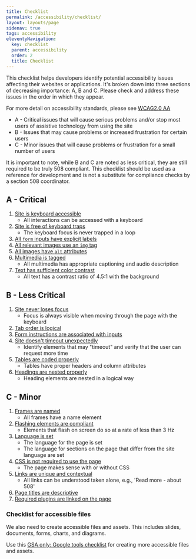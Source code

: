 ```yaml
---
title: Checklist
permalink: /accessibility/checklist/
layout: layouts/page
sidenav: true
tags: accessibility
eleventyNavigation:
  key: checklist
  parent: accessibility
  order: 2
  title: Checklist
---
```


This checklist helps developers identify potential accessibility issues affecting their websites or applications. It's broken down into three sections of decreasing importance: A, B and C. Please check and address these issues in the order in which they appear.

For more detail on accessibility standards, please see [WCAG2.0 AA](https://www.w3.org/TR/WCAG20/)

 * A - Critical issues that will cause serious problems and/or stop most users of assistive technology from using the site
 * B - Issues that may cause problems or increased frustration for certain users
 * C - Minor issues that will cause problems or frustration for a small number of users

It is important to note, while B and C are noted as less critical, they are still required to be truly 508 compliant. This checklist should be used as a reference for development and is not a substitute for compliance checks by a section 508 coordinator.

##  A - Critical

1. <a href='../keyboard/'>Site is keyboard accessible</a>
    * All interactions can be accessed with a keyboard
2. <a href='../keyboard/#keyboard-trap'>Site is free of keyboard traps</a>
    * The keyboard focus is never trapped in a loop
4. <a href='../forms/'>All `form` inputs have explicit labels</a>
6. <a href='../images/'>All relevant images use an `img` tag</a>
5. <a href='../images/'>All images have `alt` attributes</a>
6. <a href='../multimedia/'>Multimedia is tagged</a>
    * All multimedia has appropriate captioning and audio description
7. <a href='../color/'>Text has sufficient color contrast</a>
    * All text has a contrast ratio of 4.5:1 with the background

## B - Less Critical

1. <a href='../keyboard/'>Site never loses focus</a>
    * Focus is always visible when moving through the page with the keyboard
2. <a href='../keyboard/'>Tab order is logical</a>
3. <a href='../forms/'>Form instructions are associated with inputs</a>
4. <a href='../timeouts/'>Site doesn't timeout unexpectedly</a>
    * Identify elements that may "timeout" and verify that the user can request more time
5. <a href='../tables/'>Tables are coded properly</a>
    * Tables have proper headers and column attributes
6. <a href='../headings/'>Headings are nested properly</a>
    * Heading elements are nested in a logical way

## C - Minor
1. <a href='../iframes/'>Frames are named</a>
    * All frames have a name element
2. <a href='../flashing/'>Flashing elements are compliant</a>
    * Elements that flash on screen do so at a rate of less than 3 Hz
3. <a href='../language/'>Language is set</a>
    * The language for the page is set
    * The language for sections on the page that differ from the site language are set
4. <a href='../css/'>CSS is not required to use the page</a>
    * The page makes sense with or without CSS
5. <a href='../links/'>Links are unique and contextual</a>
    * All links can be understood taken alone, e.g., 'Read more - about 508'
6. <a href='../page-titles/'>Page titles are descriptive</a>
7. [Required plugins are linked on the page](https://www.gsa.gov/website-information/accessibility-statement#:~:text=Accessibility%20aids%3A%20plug%2Dins%20and%20file%20viewers)

### Checklist for accessible files
We also need to create accessible files and assets. This includes slides, documents, forms, charts, and diagrams.

Use this [GSA only: Google tools checklist](https://docs.google.com/document/d/1DXiU7pBxMQogH5G4MFC79ki5xCMt1VlED5Mq-XUINmA/edit?usp=sharing) for creating more accessible files and assets.
